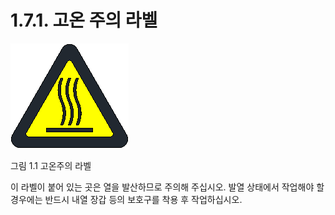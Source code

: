 ﻿# 1.7.1. 고온 주의 라벨



![](../../_assets/그림_1.1_고온주의라벨.png  )

그림 1.1 고온주의 라벨

이 라벨이 붙어 있는 곳은 열을 발산하므로 주의해 주십시오. 발열 상태에서 작업해야 할 경우에는 반드시 내열 장갑 등의 보호구를 착용 후 작업하십시오.